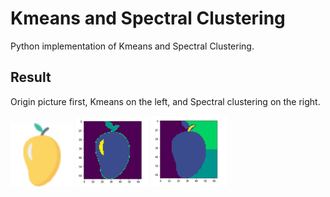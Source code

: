 # Kmeans and Spectral Clustering

Python implementation of Kmeans and Spectral Clustering.

## Result

Origin picture first, Kmeans on the left, and Spectral clustering on the right.

<img src="mango.png" width="20%"> <img src="mango_RGB.png" width="23%"> <img src="mango_SC.png" width="24%">
